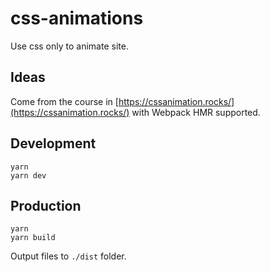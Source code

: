 # css-animations

Use css only to animate site.

## Ideas

Come from the course in [https://cssanimation.rocks/](https://cssanimation.rocks/) with Webpack HMR supported.

## Development

```shell
yarn
yarn dev
```

## Production

```shell
yarn
yarn build
```

Output files to `./dist` folder.
